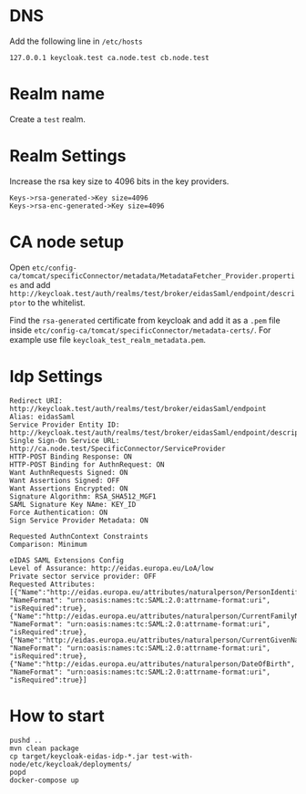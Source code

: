 
# DNS 

Add the following line in `/etc/hosts`

```
127.0.0.1 keycloak.test ca.node.test cb.node.test
```

# Realm name

Create a `test` realm.

# Realm Settings
Increase the rsa key size to 4096 bits in the key providers. 

```
Keys->rsa-generated->Key size=4096
Keys->rsa-enc-generated->Key size=4096
```

# CA node setup 

Open `etc/config-ca/tomcat/specificConnector/metadata/MetadataFetcher_Provider.properties` and add 
`http://keycloak.test/auth/realms/test/broker/eidasSaml/endpoint/descriptor` to the whitelist. 

Find the `rsa-generated` certificate from keycloak and add it as a `.pem` file inside `etc/config-ca/tomcat/specificConnector/metadata-certs/`.
For example use file `keycloak_test_realm_metadata.pem`. 

# Idp Settings

```
Redirect URI: http://keycloak.test/auth/realms/test/broker/eidasSaml/endpoint
Alias: eidasSaml
Service Provider Entity ID: http://keycloak.test/auth/realms/test/broker/eidasSaml/endpoint/descriptor
Single Sign-On Service URL: http://ca.node.test/SpecificConnector/ServiceProvider
HTTP-POST Binding Response: ON
HTTP-POST Binding for AuthnRequest: ON
Want AuthnRequests Signed: ON
Want Assertions Signed: OFF
Want Assertions Encrypted: ON
Signature Algorithm: RSA_SHA512_MGF1
SAML Signature Key NAme: KEY_ID
Force Authentication: ON
Sign Service Provider Metadata: ON

Requested AuthnContext Constraints
Comparison: Minimum

eIDAS SAML Extensions Config
Level of Assurance: http://eidas.europa.eu/LoA/low
Private sector service provider: OFF
Requested Attributes: [{"Name":"http://eidas.europa.eu/attributes/naturalperson/PersonIdentifier", "NameFormat": "urn:oasis:names:tc:SAML:2.0:attrname-format:uri", "isRequired":true}, {"Name":"http://eidas.europa.eu/attributes/naturalperson/CurrentFamilyName", "NameFormat": "urn:oasis:names:tc:SAML:2.0:attrname-format:uri", "isRequired":true}, 
{"Name":"http://eidas.europa.eu/attributes/naturalperson/CurrentGivenName", "NameFormat": "urn:oasis:names:tc:SAML:2.0:attrname-format:uri", "isRequired":true}, 
{"Name":"http://eidas.europa.eu/attributes/naturalperson/DateOfBirth", "NameFormat": "urn:oasis:names:tc:SAML:2.0:attrname-format:uri", "isRequired":true}]
```


# How to start 

```
pushd ..
mvn clean package
cp target/keycloak-eidas-idp-*.jar test-with-node/etc/keycloak/deployments/
popd
docker-compose up
```

